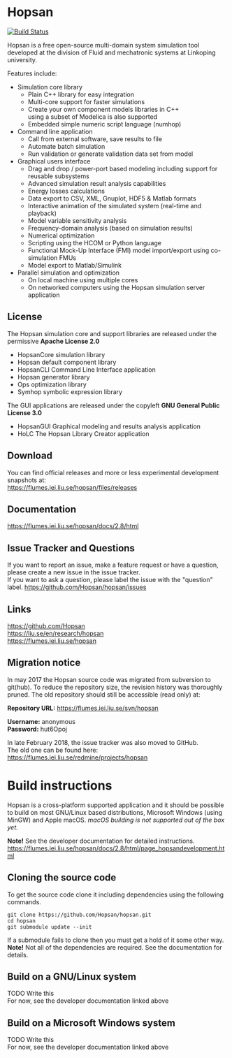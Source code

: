 # Hopsan

[![Build Status](https://travis-ci.org/Hopsan/hopsan.svg?branch=master)](https://travis-ci.org/Hopsan/hopsan)

Hopsan is a free open-source multi-domain system simulation tool developed at the division of Fluid and mechatronic systems at Linkoping university.

Features include:

* Simulation core library
    * Plain C++ library for easy integration
    * Multi-core support for faster simulations
    * Create your own component models libraries in C++  
      using a subset of Modelica is also supported
    * Embedded simple numeric script language (numhop)
* Command line application
    * Call from external software, save results to file
    * Automate batch simulation
    * Run validation or generate validation data set from model
* Graphical users interface
    * Drag and drop / power-port based modeling including support for reusable subsystems
    * Advanced simulation result analysis capabilities
    * Energy losses calculations
    * Data export to CSV, XML, Gnuplot, HDF5 & Matlab formats
    * Interactive animation of the simulated system (real-time and playback)
    * Model variable sensitivity analysis
    * Frequency-domain analysis (based on simulation results)
    * Numerical optimization
    * Scripting using the HCOM or Python language
    * Functional Mock-Up Interface (FMI) model import/export using co-simulation FMUs
    * Model export to Matlab/Simulink
* Parallel simulation and optimization
    * On local machine using multiple cores
    * On networked computers using the Hopsan simulation server application

## License

The Hopsan simulation core and support libraries are released under the permissive **Apache License 2.0**
* HopsanCore simulation library
* Hopsan default component library
* HopsanCLI Command Line Interface application
* Hopsan generator library
* Ops optimization library
* Symhop symbolic expression library

The GUI applications are released under the copyleft **GNU General Public License 3.0**
* HopsanGUI Graphical modeling and results analysis application
* HoLC The Hopsan Library Creator application

## Download

You can find official releases and more or less experimental development snapshots at:  
https://flumes.iei.liu.se/hopsan/files/releases

## Documentation

https://flumes.iei.liu.se/hopsan/docs/2.8/html

## Issue Tracker and Questions
If you want to report an issue, make a feature request or have a question, please create a new issue in the issue tracker.  
If you want to ask a question, please label the issue with the "question" label.
https://github.com/Hopsan/hopsan/issues

## Links

https://github.com/Hopsan  
https://liu.se/en/research/hopsan  
https://flumes.iei.liu.se/hopsan

## Migration notice

In may 2017 the Hopsan source code was migrated from subversion to git(hub).
To reduce the repository size, the revision history was thoroughly pruned.
The old repository should still be accessible (read only) at:

**Repository URL:** https://flumes.iei.liu.se/svn/hopsan

**Username:** anonymous  
**Password:** hut6Opoj

In late February 2018, the issue tracker was also moved to GitHub.  
The old one can be found here: https://flumes.iei.liu.se/redmine/projects/hopsan

# Build instructions

Hopsan is a cross-platform supported application and it should be possible to build
on most GNU/Linux based distributions, Microsoft Windows (using MinGW) and Apple macOS.
*macOS building is not supported out of the box yet.*

**Note!** See the developer documentation for detailed instructions.
https://flumes.iei.liu.se/hopsan/docs/2.8/html/page_hopsandevelopment.html

## Cloning the source code
To get the source code clone it including dependencies using the following commands.
```
git clone https://github.com/Hopsan/hopsan.git
cd hopsan
git submodule update --init
```
If a submodule fails to clone then you must get a hold of it some other way.
**Note!** Not all of the dependencies are required. See the documentation for details.

## Build on a GNU/Linux system
TODO Write this  
For now, see the developer documentation linked above

## Build on a Microsoft Windows system
TODO Write this  
For now, see the developer documentation linked above
